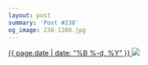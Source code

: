 ```yaml
---
layout: post
summary: 'Post #238'
og_image: 238-1280.jpg
---
```


<p>
 <time>
  <a href="/238">
   {{ page.date | date: "%B %-d, %Y" }}
  </a>
 </time>
 <a href="/238">
  <img data-taken="12/3/2013" sizes="(min-width: 700px) 50vw, calc(100vw - 2rem)" src="{{ site.assets_url }}/238-640.jpg" srcset="{{ site.assets_url }}/238-1280.jpg 1280w, {{ site.assets_url }}/238-960.jpg 960w, {{ site.assets_url }}/238-640.jpg 640w, {{ site.assets_url }}/238-320.jpg 320w"/>
 </a>
</p>
